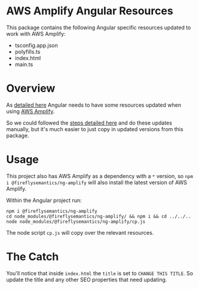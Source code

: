 # AWS Amplify Angular Resources 

This package contains the following Angular specific resources updated to work with AWS Amplify:
- tsconfig.app.json
- polyfills.ts
- index.html
- main.ts

# Overview

As [detailed here](https://developer.fireflysemantics.com/tasks/tasks--angular--getting-angular-ready-for-aws-amplify) Angular needs to have some resources updated when using [AWS Amplify](https://aws.amazon.com/amplify/).

So we could followed the [steps detailed here](https://developer.fireflysemantics.com/tasks/tasks--angular--getting-angular-ready-for-aws-amplify) and do these updates manually, but it's much easier to just copy in updated versions from this package.

# Usage

This project also has AWS Amplify as a dependency with a `*` version, so `npm i @fireflysemantics/ng-amplify` will also install the latest version of AWS Amplify.

Within the Angular project run:

```
npm i @fireflysemantics/ng-amplify
cd node_modules/@fireflysemantics/ng-amplify/ && npm i && cd ../../..
node node_modules/@fireflysemantics/ng-amplify/cp.js
```
The node script `cp.js` will copy over the relevant resources.

# The Catch

You'll notice that inside `index.html` the `title` is set to `CHANGE THIS TITLE`.  So update the title and any other SEO properties that need updating.